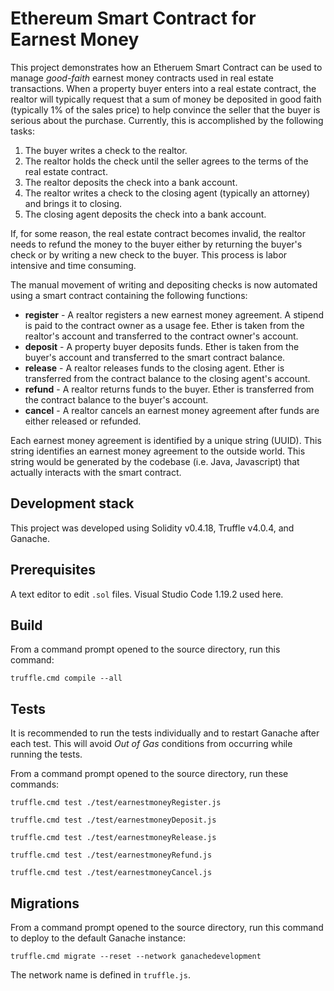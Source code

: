 # Ethereum Smart Contract for Earnest Money 

This project demonstrates how an Etheruem Smart Contract can be used to manage _good-faith_ earnest money contracts used in real estate transactions.
When a property buyer enters into a real estate contract, the realtor will typically request that a sum of money be deposited in good faith (typically 1% of the sales price) to help convince the seller that the buyer is serious about the purchase. Currently, this is accomplished by the following tasks:
1. The buyer writes a check to the realtor.
2. The realtor holds the check until the seller agrees to the terms of the real estate contract.
3. The realtor deposits the check into a bank account.
4. The realtor writes a check to the closing agent (typically an attorney) and brings it to closing.
5. The closing agent deposits the check into a bank account.

If, for some reason, the real estate contract becomes invalid, the realtor needs to refund the money to the buyer either by returning the buyer's check or by writing a new check to the buyer. This process is labor intensive and time consuming.

The manual movement of writing and depositing checks is now automated using a smart contract containing the following functions:
- **register** -  A realtor registers a new earnest money agreement. A stipend is paid to the contract owner as a usage fee. Ether is taken from the realtor's account and transferred to the contract owner's account.
- **deposit** - A property buyer deposits funds. Ether is taken from the buyer's account and transferred to the smart contract balance.
- **release** - A realtor releases funds to the closing agent. Ether is transferred from the contract balance to the closing agent's account.
- **refund** - A realtor returns funds to the buyer. Ether is transferred from the contract balance to the buyer's account.
- **cancel** - A realtor cancels an earnest money agreement after funds are either released or refunded.

Each earnest money agreement is identified by a unique string (UUID). This string identifies an earnest money agreement to the outside world. This string would be generated by the codebase (i.e. Java, Javascript) that actually interacts with the smart contract.

## Development stack

This project was developed using Solidity v0.4.18, Truffle v4.0.4, and Ganache.

## Prerequisites

A text editor to edit `.sol` files. Visual Studio Code 1.19.2 used here.

## Build
From a command prompt opened to the source directory, run this command:

`truffle.cmd compile --all` 

## Tests
It is recommended to run the tests individually and to restart Ganache after each test.  This will avoid _Out of Gas_ conditions from occurring while running the tests.

From a command prompt opened to the source directory, run these commands:

`truffle.cmd test ./test/earnestmoneyRegister.js`

`truffle.cmd test ./test/earnestmoneyDeposit.js`

`truffle.cmd test ./test/earnestmoneyRelease.js`

`truffle.cmd test ./test/earnestmoneyRefund.js`

`truffle.cmd test ./test/earnestmoneyCancel.js`

## Migrations
From a command prompt opened to the source directory, run this command to deploy to the default Ganache instance:

`truffle.cmd migrate --reset --network ganachedevelopment`

The network name is defined in `truffle.js`.